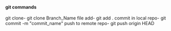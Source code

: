 #### git commands
git clone- git clone Branch_Name
file add- git add .
commit in local repo- git commit -m "commit_name"
push to remote repo- git push origin HEAD

